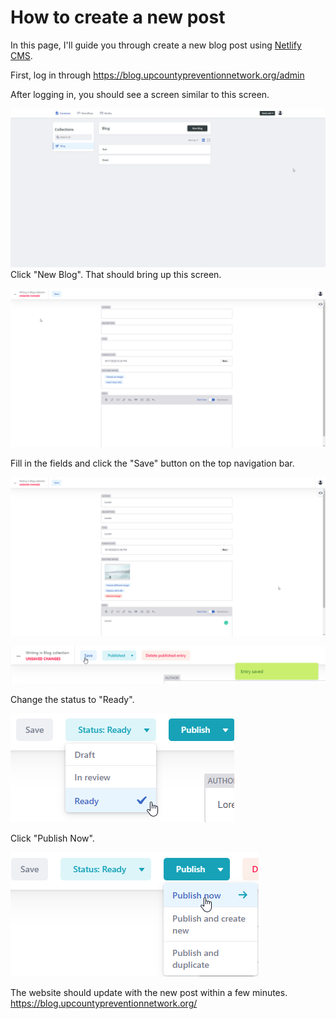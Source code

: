 # How to create a new post
In this page, I'll guide you through create a new blog post using [Netlify CMS](https://www.netlifycms.org/).

First, log in through https://blog.upcountypreventionnetwork.org/admin

After logging in, you should see a screen similar to this screen.

![](/static/chrome_yj1fRizI9g.png)
Click "New Blog". That should bring up this screen.

![](/static/chrome_znFKfpKkGQ.png)

Fill in the fields and click the "Save" button on the top navigation bar.

![](/static/chrome_TJpkx2qlYp.png)

![](/static/chrome_Zhb6Vm6kO6.png)

Change the status to "Ready".

![](/static/chrome_pzd94Cn8pv.png)

Click "Publish Now".

![](/static/chrome_K5PdUM9Ved.png)

The website should update with the new post within a few minutes.
https://blog.upcountypreventionnetwork.org/